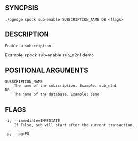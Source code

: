 ## SYNOPSIS
    ./pgedge spock sub-enable SUBSCRIPTION_NAME DB <flags>
 
## DESCRIPTION
    Enable a subscription. 

Example: spock sub-enable sub_n2n1 demo
 
## POSITIONAL ARGUMENTS
    SUBSCRIPTION_NAME
        The name of the subscription. Example: sub_n2n1
    DB
        The name of the database. Example: demo
 
## FLAGS
    -i, --immediate=IMMEDIATE
        If False, sub will start after the current transaction.
    
    -p, --pg=PG
    
    
